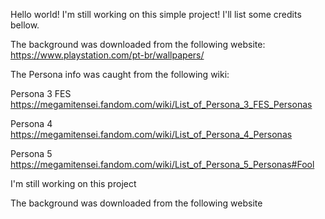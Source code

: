 
Hello world!
I'm still working on this simple project!
I'll list some credits bellow.

The background was downloaded from the following website:
https://www.playstation.com/pt-br/wallpapers/

The Persona info was caught from the following wiki:

Persona 3 FES
https://megamitensei.fandom.com/wiki/List_of_Persona_3_FES_Personas

Persona 4
https://megamitensei.fandom.com/wiki/List_of_Persona_4_Personas

Persona 5
https://megamitensei.fandom.com/wiki/List_of_Persona_5_Personas#Fool

I'm still working on this project

The background was downloaded from the following website
